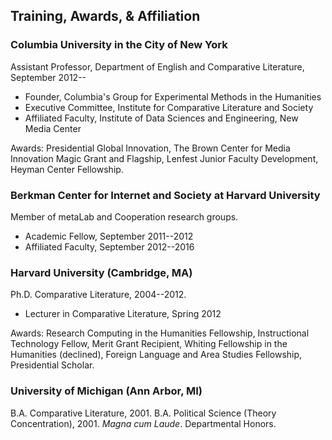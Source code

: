 ## Training, Awards,  & Affiliation

### Columbia University in the City of New York

Assistant Professor, Department of English and Comparative Literature,
September 2012--

- Founder, Columbia's Group for Experimental Methods in the Humanities
- Executive Committee, Institute for Comparative Literature and Society
- Affiliated Faculty, Institute of Data Sciences and Engineering, New Media
  Center

Awards: Presidential Global Innovation, The Brown Center for Media Innovation
Magic Grant and Flagship, Lenfest Junior Faculty Development, Heyman Center
Fellowship.

### Berkman Center for Internet and Society at Harvard University

Member of metaLab and Cooperation research groups.  

- Academic Fellow, September 2011--2012
- Affiliated Faculty, September 2012--2016

### Harvard University (Cambridge, MA)

Ph.D. Comparative Literature, 2004--2012.

- Lecturer in Comparative Literature, Spring 2012

Awards: Research Computing in the Humanities Fellowship, Instructional
Technology Fellow, Merit Grant Recipient, Whiting Fellowship in the Humanities
(declined), Foreign Language and Area Studies Fellowship, Presidential
Scholar.  

### University of Michigan (Ann Arbor, MI)

B.A. Comparative Literature, 2001. B.A. Political Science (Theory
Concentration), 2001. *Magna cum Laude*. Departmental Honors.  

